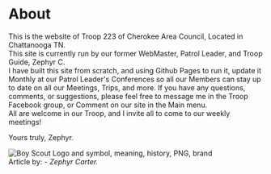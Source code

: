 <!-- NOTE: All DIVs and thier closing tags are VERY necessary DO NOT delete -->

<title>BSA Troop 223</title>
<meta name="viewport" content="width=device-width, initial-scale=1.0">


<h1>About</h1>
This is the website of Troop 223 of Cherokee Area Council, Located in Chattanooga TN. <br>
This site is currently run by our former WebMaster, Patrol Leader, and Troop Guide, Zephyr C.<br>
I have built this site from scratch, and using Github Pages to run it, update it Monthly at our Patrol Leader's Conferences so all our Members can stay up to date on all 
our Meetings, Trips, and more. If you have any questions, comments, or suggestions, please feel free to message me in the Troop Facebook group, or Comment on our site in the Main menu. <br>
All are welcome in our Troop, and I invite all to come to our weekly meetings! <br>

Yours truly, Zephyr.



<img src="https://github.com/Troop223/troop223.github.io/assets/168667435/40273ce7-8bd7-4b94-b4b7-7993d5f95085" alt="Boy Scout Logo and symbol, meaning, history, PNG, brand" class="responsiveIMGsmall"/>

<br>
Article by: <em> - Zephyr Carter.</em>

<style>

.imgleft {

text-align: left;
  
}
  .flexbox-item{

    width: 100%;
    background-color: #2b2b2e;

  }

.flexbox-CONTACT {

  min-height: 500px;
  
}
  .responsiveIMGsmall {

width: auto;
height: auto;
	
}	
  img {

text-align: center;}
	

</style>
